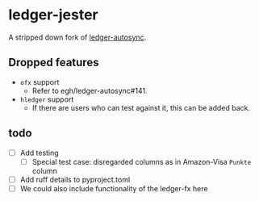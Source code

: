 # ledger-jester

A stripped down fork of [ledger-autosync](github.com/egh/ledger-autosync).

## Dropped features

- `ofx` support
  - Refer to egh/ledger-autosync#141.
- `hledger` support
  - If there are users who can test against it, this can be added back.

## todo

- [ ] Add testing
  - [ ] Special test case: disregarded columns as in Amazon-Visa `Punkte`
        column
- [ ] Add ruff details to pyproject.toml
- [ ] We could also include functionality of the ledger-fx here
